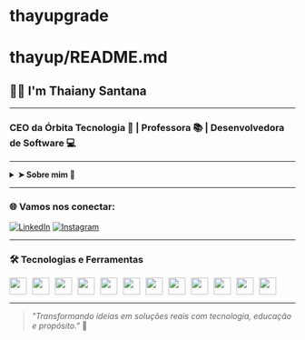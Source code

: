 # thayupgrade
# thayup/README.md

## 👩‍💻 I'm Thaiany Santana

---

### CEO da Órbita Tecnologia 🚀 | Professora 📚 | Desenvolvedora de Software 💻

---

<details>
  <summary><strong>➤ Sobre mim 👀</strong></summary>

  - 🌱 Atualmente estudando: Banco de Dados | Inteligência Artificial | Flutter com Firebase | Computação de Alto Desempenho
  - 📫 Contato: thaiany@orbitatecnologia.com.br
  - 💡 Curiosidade: Sou apaixonada por tecnologia, educação e empreendedorismo feminino. Amo vinho, música clássica e lugares inspiradores. Fundadora da Órbita Tecnologia e professora no SENAI, UNIFAN e SENAC. Também sou mestranda em Ciência da Computação pela UEFS.

</details>

---

### 🌐 Vamos nos conectar:

[![LinkedIn](https://img.shields.io/badge/-LinkedIn-0A66C2?style=flat&logo=linkedin&logoColor=white)](https://www.linkedin.com/in/thaianysantana/)
[![Instagram](https://img.shields.io/badge/-Instagram-E4405F?style=flat&logo=instagram&logoColor=white)](https://www.instagram.com/seuuser/)

---

### 🛠️ Tecnologias e Ferramentas

<div style="display: flex; flex-wrap: wrap; gap: 10px;">
  <img src="https://cdn.jsdelivr.net/gh/devicons/devicon/icons/html5/html5-original.svg" height="30"/>
  <img src="https://cdn.jsdelivr.net/gh/devicons/devicon/icons/css3/css3-original.svg" height="30"/>
  <img src="https://cdn.jsdelivr.net/gh/devicons/devicon/icons/javascript/javascript-original.svg" height="30"/>
  <img src="https://cdn.jsdelivr.net/gh/devicons/devicon/icons/flutter/flutter-original.svg" height="30"/>
  <img src="https://cdn.jsdelivr.net/gh/devicons/devicon/icons/firebase/firebase-plain.svg" height="30"/>
  <img src="https://cdn.jsdelivr.net/gh/devicons/devicon/icons/python/python-original.svg" height="30"/>
  <img src="https://cdn.jsdelivr.net/gh/devicons/devicon/icons/mysql/mysql-original.svg" height="30"/>
  <img src="https://cdn.jsdelivr.net/gh/devicons/devicon/icons/postgresql/postgresql-original.svg" height="30"/>
  <img src="https://cdn.jsdelivr.net/gh/devicons/devicon/icons/git/git-original.svg" height="30"/>
  <img src="https://cdn.jsdelivr.net/gh/devicons/devicon/icons/github/github-original.svg" height="30"/>
  <img src="https://cdn.jsdelivr.net/gh/devicons/devicon/icons/visualstudio/visualstudio-plain.svg" height="30"/>
  <img src="https://cdn.jsdelivr.net/gh/devicons/devicon/icons/vscode/vscode-original.svg" height="30"/>
</div>

---

> *"Transformando ideias em soluções reais com tecnologia, educação e propósito."* 🚀

